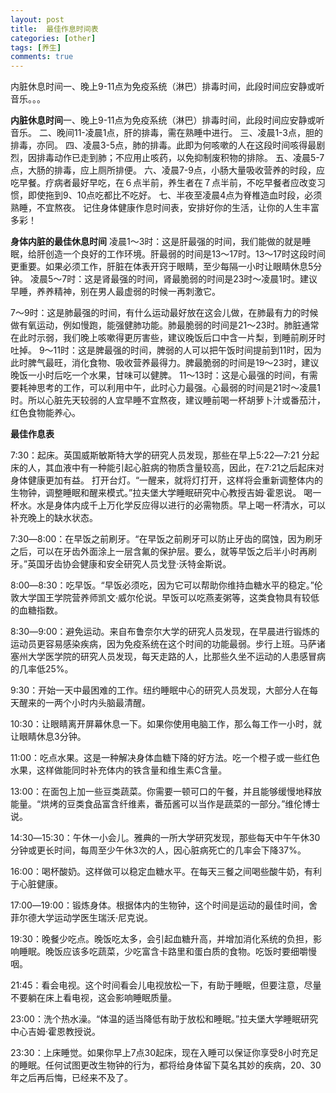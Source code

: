 ```yaml
---
layout: post
title:  最佳作息时间表
categories: [other]
tags: [养生]
comments: true
---
```


内脏休息时间一、晚上9-11点为免疫系统（淋巴）排毒时间，此段时间应安静或听音乐。。。

<!--more-->

**内脏休息时间**一、晚上9-11点为免疫系统（淋巴）排毒时间，此段时间应安静或听音乐。 
二、晚间11-凌晨1点，肝的排毒，需在熟睡中进行。 
三、凌晨1-3点，胆的排毒，亦同。 
四、凌晨3-5点，肺的排毒。此即为何咳嗽的人在这段时间咳得最剧烈，因排毒动作已走到肺；不应用止咳药，以免抑制废积物的排除。 
五、凌晨5-7点，大肠的排毒，应上厕所排便。 
六、凌晨7-9点，小肠大量吸收营养的时段，应吃早餐。疗病者最好早吃，在６点半前，养生者在７点半前，不吃早餐者应改变习惯，即使拖到9、10点吃都比不吃好。 
七、半夜至凌晨4点为脊椎造血时段，必须熟睡，不宜熬夜。 
​     记住身体健康作息时间表，安排好你的生活，让你的人生丰富多彩！

**身体内脏的最佳休息时间** 
凌晨1～3时：这是肝最强的时间，我们能做的就是睡眠，给肝创造一个良好的工作环境。肝最弱的时间是13～17时。13～17时这段时间更重要。如果必须工作，肝脏在体表开窍于眼睛，至少每隔一小时让眼睛休息5分钟。 
   凌晨5～7时：这是肾最强的时间，肾最脆弱的时间是23时～凌晨1时。建议早睡，养养精神，别在男人最虚弱的时候一再刺激它。 

7～9时：这是肺最强的时间，有什么运动最好放在这会儿做，在肺最有力的时候做有氧运动，例如慢跑，能强健肺功能。肺最脆弱的时间是21～23时。肺脏通常在此时示弱，我们晚上咳嗽得更厉害些，建议晚饭后口中含一片梨，到睡前刷牙时吐掉。 
   9～11时：这是脾最强的时间，脾弱的人可以把午饭时间提前到11时，因为此时脾气最旺，消化食物、吸收营养最得力。脾最脆弱的时间是19～23时，建议晚饭一小时后吃一个水果，甘味可以健脾。 
   11～13时：这是心最强的时间，有需要耗神思考的工作，可以利用中午，此时心力最强。心最弱的时间是21时～凌晨1时。所以心脏先天较弱的人宜早睡不宜熬夜，建议睡前喝一杯胡萝卜汁或番茄汁，红色食物能养心。

**最佳作息表** 

7:30：起床。英国威斯敏斯特大学的研究人员发现，那些在早上5:22―7:21 分起床的人，其血液中有一种能引起心脏病的物质含量较高，因此，在7:21之后起床对身体健康更加有益。
打开台灯。“一醒来，就将灯打开，这样将会重新调整体内的生物钟，调整睡眠和醒来模式。”拉夫堡大学睡眠研究中心教授吉姆·霍恩说。
喝一杯水。水是身体内成千上万化学反应得以进行的必需物质。早上喝一杯清水，可以补充晚上的缺水状态。 

7:30―8:00：在早饭之前刷牙。“在早饭之前刷牙可以防止牙齿的腐蚀，因为刷牙之后，可以在牙齿外面涂上一层含氟的保护层。要么，就等早饭之后半小时再刷牙。”英国牙齿协会健康和安全研究人员戈登·沃特金斯说。 

8:00―8:30：吃早饭。“早饭必须吃，因为它可以帮助你维持血糖水平的稳定。”伦敦大学国王学院营养师凯文·威尔伦说。早饭可以吃燕麦粥等，这类食物具有较低的血糖指数。 

8:30―9:00：避免运动。来自布鲁奈尔大学的研究人员发现，在早晨进行锻炼的运动员更容易感染疾病，因为免疫系统在这个时间的功能最弱。步行上班。马萨诸塞州大学医学院的研究人员发现，每天走路的人，比那些久坐不运动的人患感冒病的几率低25%。 

9:30：开始一天中最困难的工作。纽约睡眠中心的研究人员发现，大部分人在每天醒来的一两个小时内头脑最清醒。 

10:30：让眼睛离开屏幕休息一下。如果你使用电脑工作，那么每工作一小时，就让眼睛休息3分钟。 

11:00：吃点水果。这是一种解决身体血糖下降的好方法。吃一个橙子或一些红色水果，这样做能同时补充体内的铁含量和维生素C含量。 

13:00：在面包上加一些豆类蔬菜。你需要一顿可口的午餐，并且能够缓慢地释放能量。“烘烤的豆类食品富含纤维素，番茄酱可以当作是蔬菜的一部分。”维伦博士说。 

14:30―15:30：午休一小会儿。雅典的一所大学研究发现，那些每天中午午休30分钟或更长时间，每周至少午休3次的人，因心脏病死亡的几率会下降37%。 

16:00：喝杯酸奶。这样做可以稳定血糖水平。在每天三餐之间喝些酸牛奶，有利于心脏健康。 

17:00―19:00：锻炼身体。根据体内的生物钟，这个时间是运动的最佳时间，舍菲尔德大学运动学医生瑞沃·尼克说。 

19:30：晚餐少吃点。晚饭吃太多，会引起血糖升高，并增加消化系统的负担，影响睡眠。晚饭应该多吃蔬菜，少吃富含卡路里和蛋白质的食物。吃饭时要细嚼慢咽。 

21:45：看会电视。这个时间看会儿电视放松一下，有助于睡眠，但要注意，尽量不要躺在床上看电视，这会影响睡眠质量。 

23:00：洗个热水澡。“体温的适当降低有助于放松和睡眠。”拉夫堡大学睡眠研究中心吉姆·霍恩教授说。 

23:30：上床睡觉。如果你早上7点30起床，现在入睡可以保证你享受8小时充足的睡眠。 
​         任何试图更改生物钟的行为，都将给身体留下莫名其妙的疾病，20、30年之后再后悔，已经来不及了。